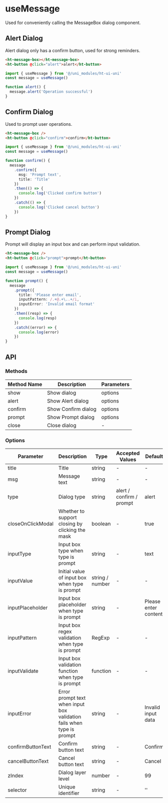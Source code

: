 # useMessage

Used for conveniently calling the MessageBox dialog component.

## Alert Dialog

Alert dialog only has a confirm button, used for strong reminders.

```html
<ht-message-box></ht-message-box>
<ht-button @click="alert">alert</ht-button>
```

```ts
import { useMessage } from '@/uni_modules/ht-ui-uni'
const message = useMessage()

function alert() {
  message.alert('Operation successful')
}
```

## Confirm Dialog

Used to prompt user operations.

```html
<ht-message-box />
<ht-button @click="confirm">confirm</ht-button>
```

```ts
import { useMessage } from '@/uni_modules/ht-ui-uni'
const message = useMessage()

function confirm() {
  message
    .confirm({
      msg: 'Prompt text',
      title: 'Title'
    })
    .then(() => {
      console.log('Clicked confirm button')
    })
    .catch(() => {
      console.log('Clicked cancel button')
    })
}
```

## Prompt Dialog

Prompt will display an input box and can perform input validation.

```html
<ht-message-box />
<ht-button @click="prompt">prompt</ht-button>
```

```ts
import { useMessage } from '@/uni_modules/ht-ui-uni'
const message = useMessage()

function prompt() {
  message
    .prompt({
      title: 'Please enter email',
      inputPattern: /.+@.+\..+/i,
      inputError: 'Invalid email format'
    })
    .then((resp) => {
      console.log(resp)
    })
    .catch((error) => {
      console.log(error)
    })
}
```

## API

### Methods

| Method Name | Description | Parameters |
|--------|----------------|----------|
| show | Show dialog | options |
| alert | Show Alert dialog | options |
| confirm | Show Confirm dialog | options |
| prompt | Show Prompt dialog | options |
| close | Close dialog | - |

### Options

| Parameter | Description | Type | Accepted Values | Default |
|-----|------|------|--------|--------|
| title | Title | string | - | - |
| msg | Message text | string | - | - |
| type | Dialog type | string | alert / confirm / prompt | alert |
| closeOnClickModal | Whether to support closing by clicking the mask | boolean | - | true |
| inputType | Input box type when type is prompt | string | - | text |
| inputValue | Initial value of input box when type is prompt | string / number | - | - |
| inputPlaceholder | Input box placeholder when type is prompt | string | - | Please enter content |
| inputPattern | Input box regex validation when type is prompt | RegExp | - | - |
| inputValidate | Input box validation function when type is prompt | function | - | - |
| inputError | Error prompt text when input box validation fails when type is prompt | string | - | Invalid input data |
| confirmButtonText | Confirm button text | string | - | Confirm |
| cancelButtonText | Cancel button text | string | - | Cancel |
| zIndex | Dialog layer level | number | - | 99 |
| selector | Unique identifier | string | - | '' |
